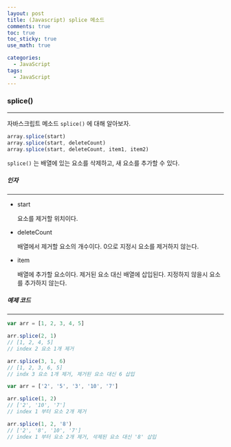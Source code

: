 ```yaml
---
layout: post
title: (Javascript) splice 메소드
comments: true
toc: true
toc_sticky: true
use_math: true

categories:
  - JavaScript
tags:
  - JavaScript
---
```




### splice()

---



자바스크립트 메소드 `splice()` 에 대해 알아보자.

```javascript
array.splice(start)
array.splice(start, deleteCount)
array.splice(start, deleteCount, item1, item2)
```

`splice()` 는 배열에 있는 요소를 삭제하고, 새 요소를 추가할 수 있다.



##### 인자

---

* start

  요소를 제거할 위치이다.

* deleteCount

  배열에서 제거할 요소의 개수이다. 0으로 지정시 요소를 제거하지 않는다.

* item

  배열에 추가할 요소이다. 제거된 요소 대신 배열에 삽입된다. 지정하지 않을시 요소를 추가하지 않는다.





##### 예제 코드

---

```javascript
var arr = [1, 2, 3, 4, 5]

arr.splice(2, 1)
// [1, 2, 4, 5]
// index 2 요소 1개 제거

arr.splice(3, 1, 6)
// [1, 2, 3, 6, 5]
// indx 3 요소 1개 제거, 제거된 요소 대신 6 삽입
```



```javascript
var arr = ['2', '5', '3', '10', '7']

arr.splice(1, 2)
// ['2', '10', '7']
// index 1 부터 요소 2개 제거

arr.splice(1, 2, '8')
// ['2', '8', '10', '7']
// index 1 부터 요소 2개 제거, 삭제된 요소 대신 '8' 삽입
```

